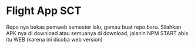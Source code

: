 # Flight App SCT
Repo nya bekas pemweb semester lalu, gamau buat repo baru. Silahkan APK nya di download atau semuanya di download, jalanin NPM START abis itu WEB (karena ini dicoba web version)
